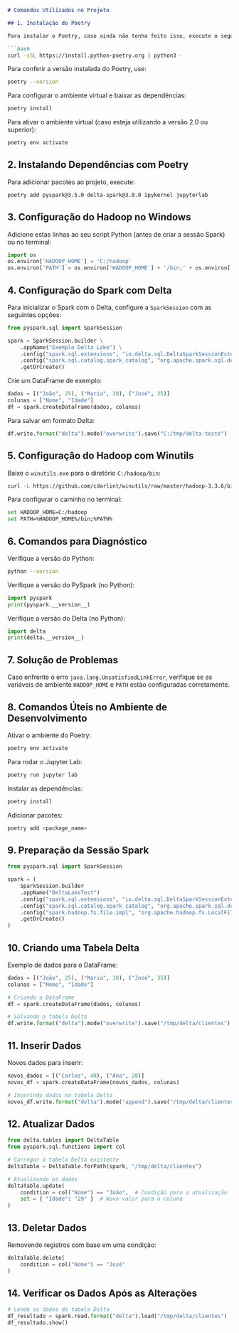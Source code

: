 ```markdown
# Comandos Utilizados no Projeto

## 1. Instalação do Poetry

Para instalar o Poetry, caso ainda não tenha feito isso, execute o seguinte comando:

```bash
curl -sSL https://install.python-poetry.org | python3 -
```

Para conferir a versão instalada do Poetry, use:

```bash
poetry --version
```

Para configurar o ambiente virtual e baixar as dependências:

```bash
poetry install
```

Para ativar o ambiente virtual (caso esteja utilizando a versão 2.0 ou superior):

```bash
poetry env activate
```

## 2. Instalando Dependências com Poetry

Para adicionar pacotes ao projeto, execute:

```bash
poetry add pyspark@3.5.0 delta-spark@3.0.0 ipykernel jupyterlab
```

## 3. Configuração do Hadoop no Windows

Adicione estas linhas ao seu script Python (antes de criar a sessão Spark) ou no terminal:

```python
import os
os.environ['HADOOP_HOME'] = 'C:/hadoop'
os.environ['PATH'] = os.environ['HADOOP_HOME'] + '/bin;' + os.environ['PATH']
```

## 4. Configuração do Spark com Delta

Para inicializar o Spark com o Delta, configure a `SparkSession` com as seguintes opções:

```python
from pyspark.sql import SparkSession

spark = SparkSession.builder \
    .appName("Exemplo Delta Lake") \
    .config("spark.sql.extensions", "io.delta.sql.DeltaSparkSessionExtension") \
    .config("spark.sql.catalog.spark_catalog", "org.apache.spark.sql.delta.catalog.DeltaCatalog") \
    .getOrCreate()
```

Crie um DataFrame de exemplo:

```python
dados = [("João", 25), ("Maria", 30), ("José", 35)]
colunas = ["Nome", "Idade"]
df = spark.createDataFrame(dados, colunas)
```

Para salvar em formato Delta:

```python
df.write.format("delta").mode("overwrite").save("C:/tmp/delta-teste")
```

## 5. Configuração do Hadoop com Winutils

Baixe o `winutils.exe` para o diretório `C:/hadoop/bin`:

```bash
curl -L https://github.com/cdarlint/winutils/raw/master/hadoop-3.3.6/bin/winutils.exe -o /c/hadoop/bin/winutils.exe
```

Para configurar o caminho no terminal:

```bash
set HADOOP_HOME=C:/hadoop
set PATH=%HADOOP_HOME%/bin;%PATH%
```

## 6. Comandos para Diagnóstico

Verifique a versão do Python:

```bash
python --version
```

Verifique a versão do PySpark (no Python):

```python
import pyspark
print(pyspark.__version__)
```

Verifique a versão do Delta (no Python):

```python
import delta
print(delta.__version__)
```

## 7. Solução de Problemas

Caso enfrente o erro `java.lang.UnsatisfiedLinkError`, verifique se as variáveis de ambiente `HADOOP_HOME` e `PATH` estão configuradas corretamente.

## 8. Comandos Úteis no Ambiente de Desenvolvimento

Ativar o ambiente do Poetry:

```bash
poetry env activate
```

Para rodar o Jupyter Lab:

```bash
poetry run jupyter lab
```

Instalar as dependências:

```bash
poetry install
```

Adicionar pacotes:

```bash
poetry add <package_name>
```

## 9. Preparação da Sessão Spark

```python
from pyspark.sql import SparkSession

spark = (
    SparkSession.builder
    .appName("DeltaLakeTest")
    .config("spark.sql.extensions", "io.delta.sql.DeltaSparkSessionExtension")
    .config("spark.sql.catalog.spark_catalog", "org.apache.spark.sql.delta.catalog.DeltaCatalog")
    .config("spark.hadoop.fs.file.impl", "org.apache.hadoop.fs.LocalFileSystem")  # Correção importante aqui
    .getOrCreate()
)
```

## 10. Criando uma Tabela Delta

Exemplo de dados para o DataFrame:

```python
dados = [("João", 25), ("Maria", 30), ("José", 35)]
colunas = ["Nome", "Idade"]

# Criando o DataFrame
df = spark.createDataFrame(dados, colunas)

# Salvando a tabela Delta
df.write.format("delta").mode("overwrite").save("/tmp/delta/clientes")
```

## 11. Inserir Dados

Novos dados para inserir:

```python
novos_dados = [("Carlos", 40), ("Ana", 28)]
novos_df = spark.createDataFrame(novos_dados, colunas)

# Inserindo dados na tabela Delta
novos_df.write.format("delta").mode("append").save("/tmp/delta/clientes")
```

## 12. Atualizar Dados

```python
from delta.tables import DeltaTable
from pyspark.sql.functions import col

# Carregar a tabela Delta existente
deltaTable = DeltaTable.forPath(spark, "/tmp/delta/clientes")

# Atualizando os dados
deltaTable.update(
    condition = col("Nome") == "João",  # Condição para a atualização
    set = { "Idade": "29" }  # Novo valor para a coluna
)
```

## 13. Deletar Dados

Removendo registros com base em uma condição:

```python
deltaTable.delete(
    condition = col("Nome") == "José"
)
```

## 14. Verificar os Dados Após as Alterações

```python
# Lendo os dados da tabela Delta
df_resultado = spark.read.format("delta").load("/tmp/delta/clientes")
df_resultado.show()
```
```